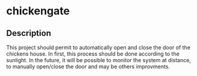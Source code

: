 # chickengate

## Description

This project should permit to automatically open and close the door of the chickens house. In first, this process should be done according to the sunlight. In the future, it will be possible to monitor the system at distance, to manually open/close the door and may be others improvments. 
